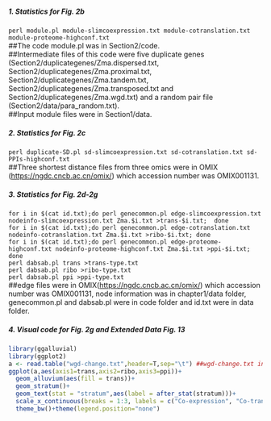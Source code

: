 ##### 1. Statistics for Fig. 2b
`perl module.pl module-slimcoexpression.txt module-cotranslation.txt module-proteome-highconf.txt`  
##The code module.pl was in Section2/code.  
##Intermediate files of this code were five duplicate genes (Section2/duplicategenes/Zma.dispersed.txt, Section2/duplicategenes/Zma.proximal.txt, Section2/duplicategenes/Zma.tandem.txt, Section2/duplicategenes/Zma.transposed.txt and Section2/duplicategenes/Zma.wgd.txt) and a random pair file (Section2/data/para_random.txt).  
##Input module files were in Section1/data.
##### 2. Statistics for Fig. 2c
`perl duplicate-SD.pl sd-slimcoexpression.txt sd-cotranslation.txt sd-PPIs-highconf.txt`  
##Three shortest distance files from three omics were in OMIX (https://ngdc.cncb.ac.cn/omix/) which accession number was OMIX001131.
##### 3. Statistics for Fig. 2d-2g
`for i in $(cat id.txt);do perl genecommon.pl edge-slimcoexpression.txt nodeinfo-slimcoexpression.txt Zma.$i.txt >trans-$i.txt;  done`  
`for i in $(cat id.txt);do perl genecommon.pl edge-cotranslation.txt nodeinfo-cotranslation.txt Zma.$i.txt >ribo-$i.txt; done`   
`for i in $(cat id.txt);do perl genecommon.pl edge-proteome-highconf.txt nodeinfo-proteome-highconf.txt Zma.$i.txt >ppi-$i.txt; done`  
`perl dabsab.pl trans >trans-type.txt`  
`perl dabsab.pl ribo >ribo-type.txt`  
`perl dabsab.pl ppi >ppi-type.txt`   
##edge files were in OMIX(https://ngdc.cncb.ac.cn/omix/) which accession number was OMIX001131, node information was in chapter1/data folder, genecommon.pl and dabsab.pl were in code folder and id.txt were in data folder.  
##### 4. Visual code for Fig. 2g and Extended Data Fig. 13
```R
library(ggalluvial)
library(ggplot2)
a <- read.table("wgd-change.txt",header=T,sep="\t") ##wgd-change.txt in data folder
ggplot(a,aes(axis1=trans,axis2=ribo,axis3=ppi))+
  geom_alluvium(aes(fill = trans))+
  geom_stratum()+
  geom_text(stat = "stratum",aes(label = after_stat(stratum)))+
  scale_x_continuous(breaks = 1:3, labels = c("Co-expression", "Co-translation", "Interactome"))+
  theme_bw()+theme(legend.position="none")
```
